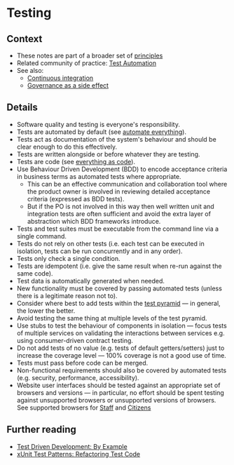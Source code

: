 # Testing

## Context

* These notes are part of a broader set of [principles](../principles.md)
* Related community of practice: [Test Automation](../communities/test-automation-cop.md)
* See also:
  * [Continuous integration](continuous-integration.md)
  * [Governance as a side effect](../patterns/governance-side-effect.md)

## Details

* Software quality and testing is everyone's responsibility.
* Tests are automated by default (see [automate everything](../patterns/automate-everything.md)).
* Tests act as documentation of the system's behaviour and should be clear enough to do this effectively.
* Tests are written alongside or before whatever they are testing.
* Tests are code (see [everything as code](../patterns/everything-as-code.md)).
* Use Behaviour Driven Development (BDD) to encode acceptance criteria in business terms as automated tests where appropriate.
  * This can be an effective communication and collaboration tool where the product owner is involved in reviewing detailed acceptance criteria (expressed as BDD tests).
  * But if the PO is not involved in this way then well written unit and integration tests are often sufficient and avoid the extra layer of abstraction which BDD frameworks introduce.
* Tests and test suites must be executable from the command line via a single command.
* Tests do not rely on other tests (i.e. each test can be executed in isolation, tests can be run concurrently and in any order).
* Tests only check a single condition.
* Tests are idempotent (i.e. give the same result when re-run against the same code).
* Test data is automatically generated when needed.
* New functionality must be covered by passing automated tests (unless there is a legitimate reason not to).
* Consider where best to add tests within the [test pyramid](https://martinfowler.com/articles/practical-test-pyramid.html) &mdash; in general, the lower the better.
* Avoid testing the same thing at multiple levels of the test pyramid.
* Use stubs to test the behaviour of components in isolation &mdash; focus tests of multiple services on validating the interactions between services e.g. using consumer-driven contract testing.
* Do not add tests of no value (e.g. tests of default getters/setters) just to increase the coverage level &mdash; 100% coverage is not a good use of time.
* Tests must pass before code can be merged.
* Non-functional requirements should also be covered by automated tests (e.g. security, performance, accessibility).
* Website user interfaces should be tested against an appropriate set of browsers and versions &mdash; in particular, no effort should be spent testing against unsupported browsers or unsupported versions of browsers. See supported browsers for [Staff](https://aalto.digital.nhs.uk/#/document/viewer/8c039de1-eec0-49cd-8af3-a97fed6a8bff?library=5464c07f-daf1-4eee-b9b6-22e6c4dfbbd0) and [Citizens](https://aalto.digital.nhs.uk/#/document/viewer/465e6d1b-f107-49eb-ad25-e72c0299d3a6?library=5464c07f-daf1-4eee-b9b6-22e6c4dfbbd0)

## Further reading

* [Test Driven Development: By Example](https://learning.oreilly.com/library/view/test-driven-development/0321146530/)
* [xUnit Test Patterns: Refactoring Test Code](https://learning.oreilly.com/library/view/xunit-test-patterns/9780131495050/)
